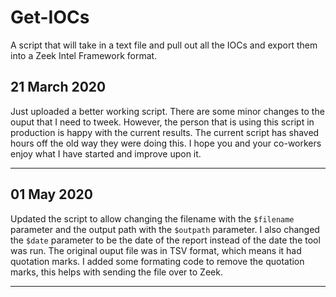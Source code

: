 # Get-IOCs  

A script that will take in a text file and pull out all the IOCs and export them into a Zeek Intel Framework format.

## 21 March 2020

Just uploaded a better working script.  There are some minor changes to the ouput that I need to tweek.  However, the person that is using this script in production is happy with the current results.  The current script has shaved hours off the old way they were doing this.  I hope you and your co-workers enjoy what I have started and improve upon it.  

---  

## 01 May 2020

Updated the script to allow changing the filename with the `$filename` parameter and the output path with the `$outpath` parameter.  I also changed the `$date` parameter to be the date of the report instead of the date the tool was run.  The original ouput file was in TSV format, which means it had quotation marks.  I added some formating code to remove the quotation marks,  this helps with sending the file over to Zeek.  

---
